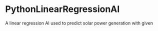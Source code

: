 # PythonLinearRegressionAI
A linear regression AI used to predict solar power generation with given
